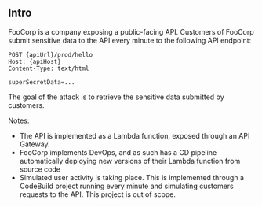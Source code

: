 ## Intro

FooCorp is a company exposing a public-facing API. Customers of FooCorp submit sensitive data to the API every minute to the following API endpoint:

```
POST {apiUrl}/prod/hello
Host: {apiHost}
Content-Type: text/html

superSecretData=...
```

The goal of the attack is to retrieve the sensitive data submitted by customers.

Notes:
- The API is implemented as a Lambda function, exposed through an API Gateway. 
- FooCorp implements DevOps, and as such has a CD pipeline automatically deploying new versions of their Lambda function from source code
- Simulated user activity is taking place. This is implemented through a CodeBuild project running every minute and simulating customers requests to the API. This project is out of scope.
